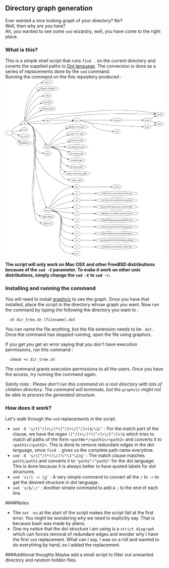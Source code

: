 ## Directory graph generation
Ever wanted a nice looking graph of your directory? No?<br>
Well, then why are you here?<br>
Ah, you wanted to see some `sed` wizardry, well, you have come to the right place.<br>

### What is this?
This is a simple shell script that runs `find .` on the current directory and coverts the supplied paths to [Dot language](https://en.wikipedia.org/wiki/DOT_%28graph_description_language%29). The conversion is done as a series of replacements done by the `sed` command.<br> 
Running the command on the this repository produced :
![Alt text](sample.jpg?raw=true "Looks nice, doesn't it?")

**The script will only work on Mac OSX and other FreeBSD distributions because of the `sed -E` parameter. To make it work on other unix distributions, simply change the `sed -E` to `sed -r`.**

### Installing and running the command
You will need to install [graphviz](http://www.graphviz.org) to see the graph. Once you have that installed, place the script in the directory whose graph you want. Now run the command by typing the following the directory you want to :
```
  sh dir_tree.sh [filename].dot
``` 
You can name the file anything, but the file extension needs to be `.dot`. Once the command has stopped running, open the file using graphviz. <br>

If you get you get an error saying that you don't have execution permissions, run this command :
```
  chmod +x dir_tree.sh
```
The command grants execution permissions to all the users. Once you have the access, try running the command again.<br>

*Sanity note : Please don't run this command on a root directory with lots of children directory. The command will terminate, but the `graphviz` might not be able to process the generated structure.*

### How does it work?
Let's walk through the `sed` replacements in the script. 
+ `sed -E 's/([^/]+\/)*([^/]+\/[^/]+)$/\2/'` : For the match part of the clause, we have the regex `([^/]+\/)*([^/]+\/[^/]+)$` which tries to match all paths of the form `<pathN>*/<path1>/<path2>` and converts it to `<path1>/<path2>`. This is done to remove redundant edges in the dot language, since `find .` gives us the complete path name everytime. 
+ `sed -E 's/([^/]*)(\/)?/"\1"\2/g'` : The match clause matches `path1/path2` and converts it to `"path1"/"path2"` for the dot language. This is done because it is always better to have quoted labels for dot structures.
+ `sed 's|/| -> |g'` : A very simple command to convert all the `/` to ` -> ` to get the desired structure in dot language.
+ `sed 's/$/;/'` : Another simple command to add a `;` to the end of each line.

####Notes
+ The `set -eu` at the start of the script makes the script fail at the first error. You might be wondering why we need to explicitly say. That is because bash was made by aliens.
+ One my notice that the dot structure I am using is a `strict diagraph` which can forces removal of redundant edges and wonder why I have the first `sed` replacement. What can I say, I was on a roll and wanted to do everything by hand, so I added the replacement.

###Additional thoughts
Maybe add a small script to filter out unwanted directory and random hidden files.
